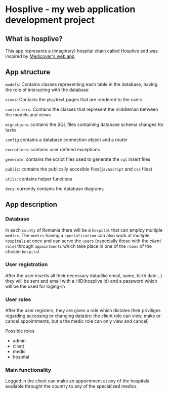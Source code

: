 # Hosplive - my web application development project

## What is hosplive?

This app represents a (imaginary) hospital chain called Hosplive and was inspired by [Medicover's web app](https://www.medicover.ro/)

## App structure

`models`: Contains classes representing each table in the database, having the role of interacting with the database

`views`: Contains the `php/html` pages that are rendered to the users

`controllers`: Contains the classes that represent the middleman between the models and views

`migrations`: contains the SQL files containing database schema changes for tasks.

`config` contains a database connection object and a router

`exceptions`: contains user defined exceptions

`generate`: contains the script files used to generate the `sql` insert files

`public`: contains the publically accesible files(`javascript` and `css` files)

`utils`: contains helper functions

`docs`: currently contains the database diagrams

## App description

### Database

In each `county` of Romania there will be a `hospital` that can employ multiple `medics`.
The `medics` having a `specialization` can also work at multiple `hospitals` at once and can serve the `users` (especially those with the _client_ `role`) through `appointments` which take place in one of the `rooms` of the chosen `hospital`

### User registration

After the user inserts all their necessary data(like email, name, birth date...) they will be sent and email with a HID(hosplive id) and a password which will be the used for loging-in

### User roles

After the user registers, they are given a role which dictates their priviliges regarding accessing or changing data(ex: the client role can view, make or cancel appointments, but a the medic role can only view and cancel)

Possible roles

- admin
- client
- medic
- hospital

### Main functionality

Logged in the client can make an appointment at any of the hospitals available throught the country to any of the specialized medics
